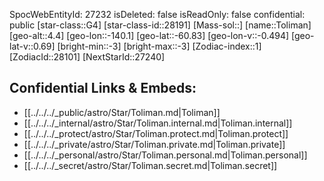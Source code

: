 ﻿---
location: [-60.83,-140.1,4.4]
type: Station
tags:
- astro/Star

---
SpocWebEntityId: 27232
isDeleted: false
isReadOnly: false
confidential: public
[star-class::G4]
[star-class-id::28191]
[Mass-sol::]
[name::Toliman]
[geo-alt::4.4]
[geo-lon::-140.1]
[geo-lat::-60.83]
[geo-lon-v::-0.494]
[geo-lat-v::0.69]
[bright-min::-3]
[bright-max::-3]
[Zodiac-index::1]
[ZodiacId::28101]
[NextStarId::27240]



## Confidential Links & Embeds: 
- [[../../../_public/astro/Star/Toliman.md|Toliman]] 
- [[../../../_internal/astro/Star/Toliman.internal.md|Toliman.internal]] 
- [[../../../_protect/astro/Star/Toliman.protect.md|Toliman.protect]] 
- [[../../../_private/astro/Star/Toliman.private.md|Toliman.private]] 
- [[../../../_personal/astro/Star/Toliman.personal.md|Toliman.personal]] 
- [[../../../_secret/astro/Star/Toliman.secret.md|Toliman.secret]] 
